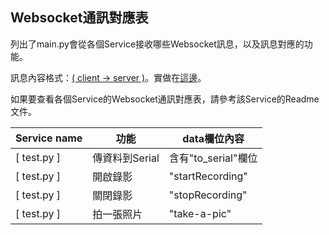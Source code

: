 ## Websocket通訊對應表
列出了main.py會從各個Service接收哪些Websocket訊息，以及訊息對應的功能。

訊息內容格式：[( client -> server )](./message.md#websocket-client---server)。實做在[這邊](../main/service/serviceHandler.py)。

如果要查看各個Service的Websocket通訊對應表，請參考該Service的Readme文件。


| Service name | 功能 | data欄位內容 |
| --- | --- | --- |
| [ test.py ] | 傳資料到Serial | 含有"to_serial"欄位 |
| [ test.py ] | 開啟錄影 | "startRecording" |
| [ test.py ] | 關閉錄影 | "stopRecording" |
| [ test.py ] | 拍一張照片 | "take-a-pic" |